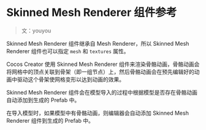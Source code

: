 # Skinned Mesh Renderer 组件参考

> 文：youyou

Skinned Mesh Renderer 组件继承自 Mesh Renderer，所以 Skinned Mesh Renderer 组件也可以指定 `mesh` 和 `textures` 属性。

Cocos Creator 使用 Skinned Mesh Renderer 组件来渲染骨骼动画，骨骼动画会将网格中的顶点关联到骨架（即一组节点）上，然后骨骼动画会在预先编辑好的动画中驱动这个骨架使网格变形以达到动画的效果。

Skinned Mesh Renderer 组件会在模型导入的过程中根据模型是否存在骨骼动画自动添加到生成的 Prefab 中。

在导入模型时，如果模型中有骨骼动画，则编辑器会自动添加 Skinned Mesh Renderer 组件到生成的 Prefab 中。

